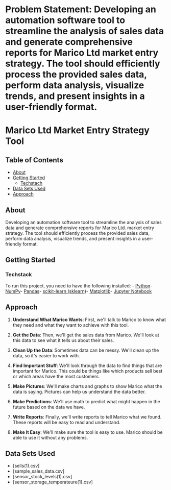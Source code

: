 # Problem Statement: Developing an automation software tool to streamline the analysis of sales data and generate comprehensive reports for Marico Ltd market entry strategy. The tool should efficiently process the provided sales data, perform data analysis, visualize trends, and present insights in a user-friendly format.

# Marico Ltd Market Entry Strategy Tool

## Table of Contents
- [About](#about)
- [Getting Started](#getting-started)
  - [Techstach](#prerequisites)
- [Data Sets Used](#data-sets-used)
- [Approach](#approach)

## About

Developing an automation software tool to streamline the analysis of sales data and generate comprehensive reports for Marico Ltd. market entry strategy. The tool should efficiently process the provided sales data, perform data analysis, visualize trends, and present insights in a user-friendly format.

## Getting Started

### Techstack

To run this project, you need to have the following installed: - [Python](https://www.python.org/downloads/)- [NumPy](https://numpy.org/)- [Pandas](https://pandas.pydata.org/)- [scikit-learn (sklearn)](https://scikit-learn.org/)- [Matplotlib](https://matplotlib.org/)- [Jupyter Notebook](https://jupyter.org/install)

## Approach

1. **Understand What Marico Wants**: First, we'll talk to Marico to know what they need and what they want to achieve with this tool.

2. **Get the Data**: Then, we'll get the sales data from Marico. We'll look at this data to see what it tells us about their sales.

3. **Clean Up the Data**: Sometimes data can be messy. We'll clean up the data, so it's easier to work with.

4. **Find Important Stuff**: We'll look through the data to find things that are important for Marico. This could be things like which products sell best or which areas have the most customers.

5. **Make Pictures**: We'll make charts and graphs to show Marico what the data is saying. Pictures can help us understand the data better.

6. **Make Predictions**: We'll use math to predict what might happen in the future based on the data we have.

7. **Write Reports**: Finally, we'll write reports to tell Marico what we found. These reports will be easy to read and understand.

8. **Make It Easy**: We'll make sure the tool is easy to use. Marico should be able to use it without any problems.

## Data Sets Used

- [sells(1).csv]
- [sample_sales_data.csv]
- [sensor_stock_levels(1).csv]
- [sensor_storage_temperateure(1).csv]


